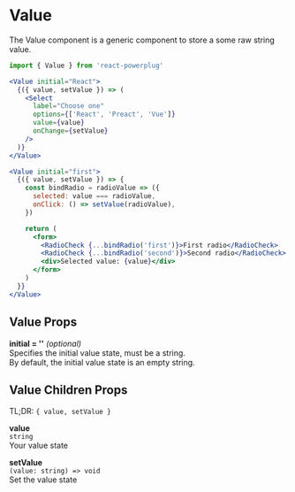 # Value

The Value component is a generic component to store a some raw string value.

```js
import { Value } from 'react-powerplug'
``` 

```jsx
<Value initial="React">
  {({ value, setValue }) => (
    <Select
      label="Choose one"
      options={['React', 'Preact', 'Vue']}
      value={value}
      onChange={setValue}
    />
  )}
</Value>
``` 

```jsx
<Value initial="first">
  {({ value, setValue }) => {
    const bindRadio = radioValue => ({
      selected: value === radioValue,
      onClick: () => setValue(radioValue),
    })

    return (
      <form>
        <RadioCheck {...bindRadio('first')}>First radio</RadioCheck>
        <RadioCheck {...bindRadio('second')}>Second radio</RadioCheck>
        <div>Selected value: {value}</div>
      </form>
    )
  }}
</Value>
``` 

## Value Props

**initial = ''** *(optional)*  
Specifies the initial value state, must be a string.  
By default, the initial value state is an empty string.

## Value Children Props

TL;DR: `{ value, setValue }`

**value**   
`string`  
Your value state

**setValue**  
`(value: string) => void`  
Set the value state


